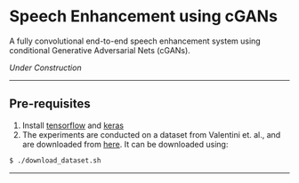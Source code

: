 # Speech Enhancement using cGANs 
A fully convolutional end-to-end speech enhancement system using conditional Generative Adversarial Nets (cGANs).

_Under Construction_

----
## Pre-requisites ##
1. Install [tensorflow](https://www.tensorflow.org/) and [keras](https://keras.io/)
2. The experiments are conducted on a dataset from Valentini et. al.,  and are downloaded from [here](https://datashare.is.ed.ac.uk/handle/10283/1942). It can be downloaded using:
```bash
$ ./download_dataset.sh
```

----
